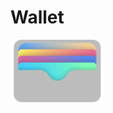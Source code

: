 # Wallet
<img src="https://github.com/Mateusz-Kalwinski/Wallet/blob/master/public/assets/img/wallet%20LOGO.png" width="150">

